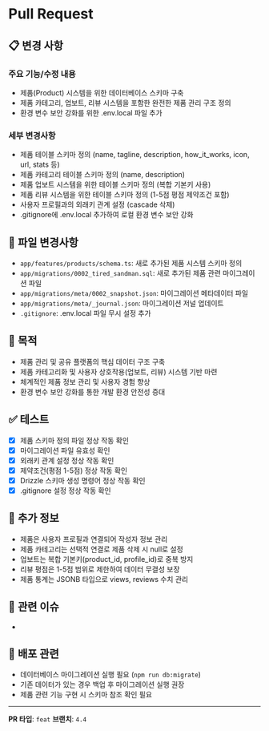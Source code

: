 # Pull Request

## 📋 변경 사항

### 주요 기능/수정 내용
- 제품(Product) 시스템을 위한 데이터베이스 스키마 구축
- 제품 카테고리, 업보트, 리뷰 시스템을 포함한 완전한 제품 관리 구조 정의
- 환경 변수 보안 강화를 위한 .env.local 파일 추가

### 세부 변경사항
- 제품 테이블 스키마 정의 (name, tagline, description, how_it_works, icon, url, stats 등)
- 제품 카테고리 테이블 스키마 정의 (name, description)
- 제품 업보트 시스템을 위한 테이블 스키마 정의 (복합 기본키 사용)
- 제품 리뷰 시스템을 위한 테이블 스키마 정의 (1-5점 평점 제약조건 포함)
- 사용자 프로필과의 외래키 관계 설정 (cascade 삭제)
- .gitignore에 .env.local 추가하여 로컬 환경 변수 보안 강화

## 🔧 파일 변경사항
- `app/features/products/schema.ts`: 새로 추가된 제품 시스템 스키마 정의
- `app/migrations/0002_tired_sandman.sql`: 새로 추가된 제품 관련 마이그레이션 파일
- `app/migrations/meta/0002_snapshot.json`: 마이그레이션 메타데이터 파일
- `app/migrations/meta/_journal.json`: 마이그레이션 저널 업데이트
- `.gitignore`: .env.local 파일 무시 설정 추가

## 🎯 목적
- 제품 관리 및 공유 플랫폼의 핵심 데이터 구조 구축
- 제품 카테고리화 및 사용자 상호작용(업보트, 리뷰) 시스템 기반 마련
- 체계적인 제품 정보 관리 및 사용자 경험 향상
- 환경 변수 보안 강화를 통한 개발 환경 안전성 증대

## ✅ 테스트
- [x] 제품 스키마 정의 파일 정상 작동 확인
- [x] 마이그레이션 파일 유효성 확인
- [x] 외래키 관계 설정 정상 작동 확인
- [x] 제약조건(평점 1-5점) 정상 작동 확인
- [x] Drizzle 스키마 생성 명령어 정상 작동 확인
- [x] .gitignore 설정 정상 작동 확인

## 📝 추가 정보
- 제품은 사용자 프로필과 연결되어 작성자 정보 관리
- 제품 카테고리는 선택적 연결로 제품 삭제 시 null로 설정
- 업보트는 복합 기본키(product_id, profile_id)로 중복 방지
- 리뷰 평점은 1-5점 범위로 제한하여 데이터 무결성 보장
- 제품 통계는 JSONB 타입으로 views, reviews 수치 관리

## 🔗 관련 이슈
- 

## 🚀 배포 관련
- 데이터베이스 마이그레이션 실행 필요 (`npm run db:migrate`)
- 기존 데이터가 있는 경우 백업 후 마이그레이션 실행 권장
- 제품 관련 기능 구현 시 스키마 참조 확인 필요

---
**PR 타입**: `feat`
**브랜치**: `4.4`
